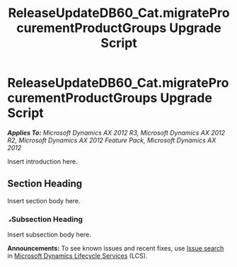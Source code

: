 ﻿---
title: ReleaseUpdateDB60_Cat.migrateProcurementProductGroups Upgrade Script
TOCTitle: ReleaseUpdateDB60_Cat.migrateProcurementProductGroups Upgrade Script
ms:assetid: 3268c54a-e32d-31ed-ea0d-63ec36ede0ed
ms:mtpsurl: https://msdn.microsoft.com/en-us/library/JJ685071(v=AX.60)
ms:contentKeyID: 49707524
ms.date: 05/18/2015
mtps_version: v=AX.60
---

# ReleaseUpdateDB60\_Cat.migrateProcurementProductGroups Upgrade Script 


_**Applies To:** Microsoft Dynamics AX 2012 R3, Microsoft Dynamics AX 2012 R2, Microsoft Dynamics AX 2012 Feature Pack, Microsoft Dynamics AX 2012_

Insert introduction here.

## Section Heading

Insert section body here.

### ![JJ685071.collapse\_all(en-us,AX.60).gif](images/Gg863931.collapse_all(en-us,AX.60).gif "JJ685071.collapse_all(en-us,AX.60).gif")Subsection Heading

Insert subsection body here.

  
**Announcements:** To see known issues and recent fixes, use [Issue search](http://go.microsoft.com/fwlink/?linkid=389258) in [Microsoft Dynamics Lifecycle Services](http://go.microsoft.com/fwlink/?linkid=306505) (LCS).

